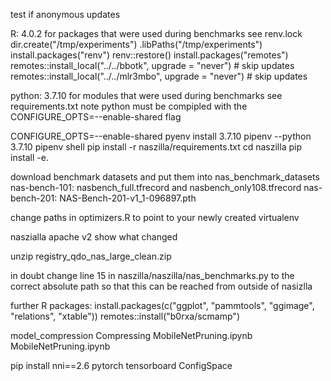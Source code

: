 test if anonymous updates

R: 4.0.2 for packages that were used during benchmarks see renv.lock
dir.create("/tmp/experiments")
.libPaths("/tmp/experiments")
install.packages("renv")
renv::restore()
install.packages("remotes")
remotes::install_local("../../bbotk", upgrade = "never")  # skip updates
remotes::install_local("../../mlr3mbo", upgrade = "never")  # skip updates

python: 3.7.10 for modules that were used during benchmarks see requirements.txt
note python must be compipled with the CONFIGURE_OPTS=--enable-shared flag

CONFIGURE_OPTS=--enable-shared pyenv install 3.7.10
pipenv --python 3.7.10
pipenv shell
pip install -r naszilla/requirements.txt
cd naszilla
pip install -e.

download benchmark datasets and put them into nas_benchmark_datasets
nas-bench-101: nasbench_full.tfrecord and nasbench_only108.tfrecord
nas-bench-201: NAS-Bench-201-v1_1-096897.pth

change paths in optimizers.R to point to your newly created virtualenv

naszialla apache v2 show what changed

unzip registry_qdo_nas_large_clean.zip

in doubt change line 15 in naszilla/naszilla/nas_benchmarks.py to the correct absolute path
so that this can be reached from outside of nasizlla

further R packages:
install.packages(c("ggplot", "pammtools", "ggimage", "relations", "xtable"))
remotes::install("b0rxa/scmamp")


model_compression
Compressing MobileNetPruning.ipynb
MobileNetPruning.ipynb

pip install nni==2.6
pytorch
tensorboard
ConfigSpace
